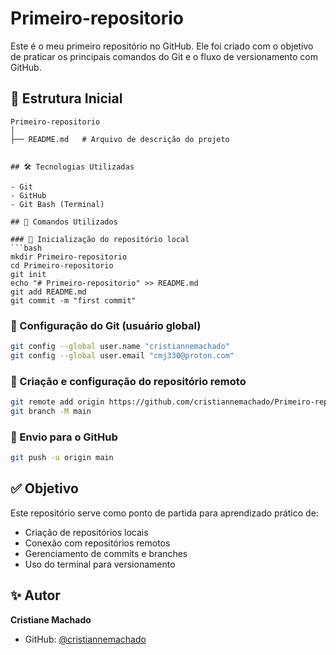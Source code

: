 # Primeiro-repositorio

Este é o meu primeiro repositório no GitHub. Ele foi criado com o objetivo de praticar os principais comandos do Git e o fluxo de versionamento com GitHub.


## 📂 Estrutura Inicial

```
Primeiro-repositorio
│
├── README.md   # Arquivo de descrição do projeto


## 🛠️ Tecnologias Utilizadas

- Git
- GitHub
- Git Bash (Terminal)

## 🧾 Comandos Utilizados

### 📁 Inicialização do repositório local
```bash
mkdir Primeiro-repositorio
cd Primeiro-repositorio
git init
echo "# Primeiro-repositorio" >> README.md
git add README.md
git commit -m "first commit"
```

### 👤 Configuração do Git (usuário global)
```bash
git config --global user.name "cristiannemachado"
git config --global user.email "cmj330@proton.com"
```

### 🔗 Criação e configuração do repositório remoto
```bash
git remote add origin https://github.com/cristiannemachado/Primeiro-repositorio.git
git branch -M main
```

### 🚀 Envio para o GitHub
```bash
git push -u origin main
```

## ✅ Objetivo

Este repositório serve como ponto de partida para aprendizado prático de:

- Criação de repositórios locais
- Conexão com repositórios remotos
- Gerenciamento de commits e branches
- Uso do terminal para versionamento



## ✨ Autor

**Cristiane Machado**  
- GitHub: [@cristiannemachado](https://github.com/cristiannemachado)